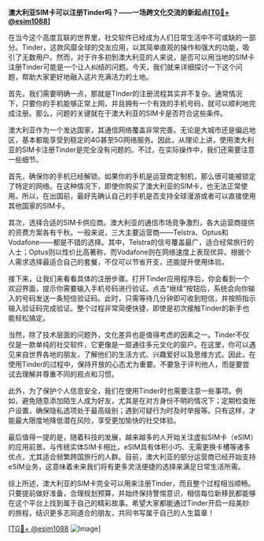 **澳大利亚SIM卡可以注册Tinder吗？——一场跨文化交流的新起点[[TG💪+ @esim1088](https://t.me/s/esim1088)]**

在当今这个高度互联的世界里，社交软件已经成为人们日常生活中不可或缺的一部分。Tinder，这款风靡全球的交友应用，以其简单直观的操作和强大的功能，吸引了无数用户。然而，对于许多初到澳大利亚的人来说，是否可以用当地的SIM卡注册Tinder可能是一个让人纠结的问题。今天，我们就来详细探讨一下这个问题，帮助大家更好地融入这片充满活力的土地。

首先，我们需要明确一点，那就是Tinder的注册流程其实并不复杂。通常情况下，只要你的手机能够正常上网，并且拥有一个有效的手机号码，就可以顺利地完成注册。那么，问题的关键就在于澳大利亚的SIM卡是否符合这些条件。

澳大利亚作为一个发达国家，其通信网络覆盖非常完善。无论是大城市还是偏远地区，基本都能享受到稳定的4G甚至5G网络服务。因此，从理论上讲，使用澳大利亚的SIM卡注册Tinder是完全没有问题的。不过，在实际操作中，我们还需要注意一些细节。

首先，确保你的手机已经解锁。如果你的手机是运营商定制机，那么很可能被锁定了特定的网络。在这种情况下，即使你购买了澳大利亚的SIM卡，也无法正常使用。所以，在出国前，最好先确认自己的手机是否支持全球漫游或者可以直接使用其他国家的SIM卡。

其次，选择合适的SIM卡供应商。澳大利亚的通信市场竞争激烈，各大运营商提供的资费方案各有千秋。一般来说，三大主要运营商——Telstra、Optus和Vodafone——都是不错的选择。其中，Telstra的信号覆盖最广，适合经常旅行的人士；Optus则以性价比高著称，而Vodafone则在网络速度上表现优异。根据个人需求选择最适合自己的套餐，不仅可以节省开支，还能提升使用体验。

接下来，让我们来看看具体的注册步骤。打开Tinder应用程序后，你会看到一个欢迎界面，提示你需要输入手机号码进行验证。点击“继续”按钮后，系统会向你输入的号码发送一条短信验证码。此时，只需等待几分钟即可收到短信，并按照指示输入验证码完成验证。整个过程非常简便快捷，即使是初次接触Tinder的新手也能轻松搞定。

当然，除了技术层面的问题外，文化差异也是值得考虑的因素之一。Tinder不仅仅是一款单纯的社交软件，它更像是一扇通往多元文化的窗户。在这里，你可以遇见来自世界各地的朋友，了解他们的生活方式、兴趣爱好以及思维方式。因此，在使用Tinder的过程中，保持开放的心态尤为重要。不要急于评判他人，而是要尝试去理解并尊重不同的观点和习惯。

此外，为了保护个人信息安全，我们在使用Tinder时也需要注意一些事项。例如，避免随意添加陌生人成为好友，尤其是在对方身份不明的情况下；定期检查账户设置，确保隐私选项处于最高级别；遇到可疑行为时及时举报等。只有这样，才能最大限度地降低潜在风险，享受更加愉快的社交体验。

最后值得一提的是，随着科技的发展，越来越多的人开始关注虚拟SIM卡（eSIM）的应用前景。与传统实体SIM卡相比，eSIM具有体积小巧、无需更换卡槽等诸多优点，尤其适合频繁跨国旅行的人群。目前，澳大利亚的部分运营商已经开始支持eSIM业务，这意味着未来我们将有更多灵活便捷的选择来满足日常生活所需。

综上所述，澳大利亚的SIM卡完全可以用来注册Tinder，而且整个过程相当顺畅。只要提前做好准备，合理规划预算，并始终保持警惕意识，相信每位新移民都能够在这个平台上找到属于自己的精彩故事。希望大家都能通过Tinder开启一段美妙的旅程，结识更多志同道合的朋友，共同书写属于自己的人生篇章！

[[TG💪+ @esim1088](https://t.me/s/esim1088) ![Image](https://i.postimg.cc/4NQfJmqS/Snipaste-2025-05-13-00-14-12.png)]
